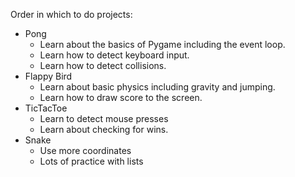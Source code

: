 Order in which to do projects:

- Pong
  - Learn about the basics of Pygame including the event loop.
  - Learn how to detect keyboard input.
  - Learn how to detect collisions.
- Flappy Bird
  - Learn about basic physics including gravity and jumping.
  - Learn how to draw score to the screen.
- TicTacToe
  - Learn to detect mouse presses
  - Learn about checking for wins.
- Snake
  - Use more coordinates
  - Lots of practice with lists
